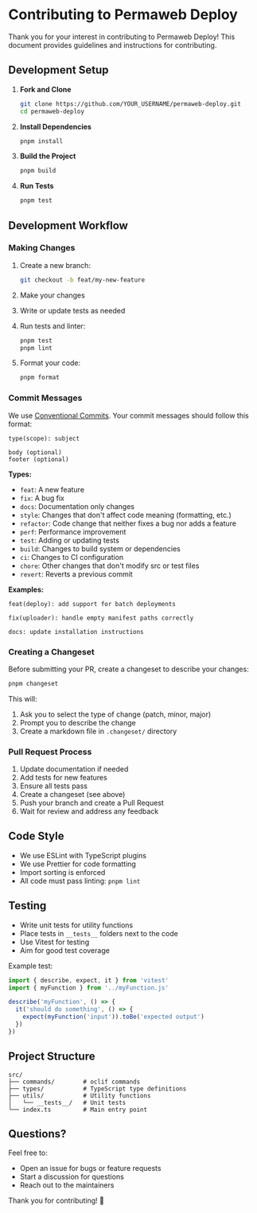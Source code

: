 # Contributing to Permaweb Deploy

Thank you for your interest in contributing to Permaweb Deploy! This document provides guidelines and instructions for contributing.

## Development Setup

1. **Fork and Clone**
   ```bash
   git clone https://github.com/YOUR_USERNAME/permaweb-deploy.git
   cd permaweb-deploy
   ```

2. **Install Dependencies**
   ```bash
   pnpm install
   ```

3. **Build the Project**
   ```bash
   pnpm build
   ```

4. **Run Tests**
   ```bash
   pnpm test
   ```

## Development Workflow

### Making Changes

1. Create a new branch:
   ```bash
   git checkout -b feat/my-new-feature
   ```

2. Make your changes

3. Write or update tests as needed

4. Run tests and linter:
   ```bash
   pnpm test
   pnpm lint
   ```

5. Format your code:
   ```bash
   pnpm format
   ```

### Commit Messages

We use [Conventional Commits](https://www.conventionalcommits.org/). Your commit messages should follow this format:

```
type(scope): subject

body (optional)
footer (optional)
```

**Types:**
- `feat`: A new feature
- `fix`: A bug fix
- `docs`: Documentation only changes
- `style`: Changes that don't affect code meaning (formatting, etc.)
- `refactor`: Code change that neither fixes a bug nor adds a feature
- `perf`: Performance improvement
- `test`: Adding or updating tests
- `build`: Changes to build system or dependencies
- `ci`: Changes to CI configuration
- `chore`: Other changes that don't modify src or test files
- `revert`: Reverts a previous commit

**Examples:**
```
feat(deploy): add support for batch deployments

fix(uploader): handle empty manifest paths correctly

docs: update installation instructions
```

### Creating a Changeset

Before submitting your PR, create a changeset to describe your changes:

```bash
pnpm changeset
```

This will:
1. Ask you to select the type of change (patch, minor, major)
2. Prompt you to describe the change
3. Create a markdown file in `.changeset/` directory

### Pull Request Process

1. Update documentation if needed
2. Add tests for new features
3. Ensure all tests pass
4. Create a changeset (see above)
5. Push your branch and create a Pull Request
6. Wait for review and address any feedback

## Code Style

- We use ESLint with TypeScript plugins
- We use Prettier for code formatting
- Import sorting is enforced
- All code must pass linting: `pnpm lint`

## Testing

- Write unit tests for utility functions
- Place tests in `__tests__` folders next to the code
- Use Vitest for testing
- Aim for good test coverage

Example test:

```typescript
import { describe, expect, it } from 'vitest'
import { myFunction } from '../myFunction.js'

describe('myFunction', () => {
  it('should do something', () => {
    expect(myFunction('input')).toBe('expected output')
  })
})
```

## Project Structure

```
src/
├── commands/        # oclif commands
├── types/           # TypeScript type definitions
├── utils/           # Utility functions
│   └── __tests__/   # Unit tests
└── index.ts         # Main entry point
```

## Questions?

Feel free to:
- Open an issue for bugs or feature requests
- Start a discussion for questions
- Reach out to the maintainers

Thank you for contributing! 🚀

